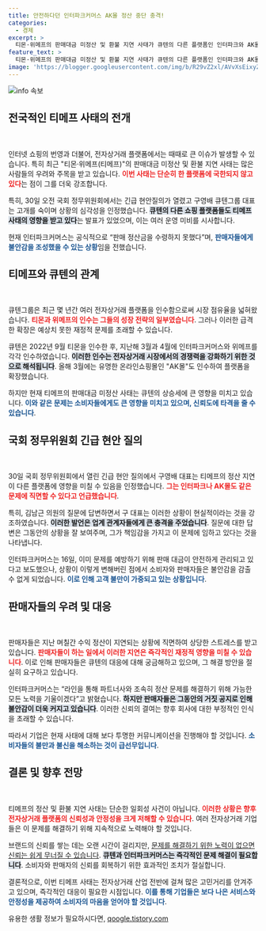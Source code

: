 ```yaml
---
title: 안전하다던 인터파크커머스 AK몰 정산 중단 충격!
categories:
  - 경제
excerpt: >
  티몬·위메프의 판매대금 미정산 및 환불 지연 사태가 큐텐의 다른 플랫폼인 인터파크와 AK몰로까지 확산되고 있다. 구영배 큐텐 대표는 정산 중단 가능성을 언급하며, 관련 업체들은 판매자들의 우려를 감싸기 위해 노력하고 있다고 밝혀 긴장감이 높아지고 있다.
feature_text: >
  티몬·위메프의 판매대금 미정산 및 환불 지연 사태가 큐텐의 다른 플랫폼인 인터파크와 AK몰로까지 확산되고 있다. 구영배 큐텐 대표는 정산 중단 가능성을 언급하며, 관련 업체들은 판매자들의 우려를 감싸기 위해 노력하고 있다고 밝혀 긴장감이 높아지고 있다.
image: 'https://blogger.googleusercontent.com/img/b/R29vZ2xl/AVvXsEixyZcFfHzMRdzZMjFBmAUKJYCLCGyLL1o632UiGVXcaFdKo_bkvkuCioo0uUKlGfBVcT3P84aROyZIXSBEx3Aw5nCQ3pTgDom1WDC4m8eifvWiAmWEEVb4x6G_l8C0QH225ldMjyaFvpxGEBGNO37VmDTDMHGhJPq73UglMfDca1-0aw/s1600/blogspot.png'
---
```


<p><img src="https://blogger.googleusercontent.com/img/b/R29vZ2xl/AVvXsEixyZcFfHzMRdzZMjFBmAUKJYCLCGyLL1o632UiGVXcaFdKo_bkvkuCioo0uUKlGfBVcT3P84aROyZIXSBEx3Aw5nCQ3pTgDom1WDC4m8eifvWiAmWEEVb4x6G_l8C0QH225ldMjyaFvpxGEBGNO37VmDTDMHGhJPq73UglMfDca1-0aw/s1600/blogspot.png" alt="info 속보" /></p>

<h2 data-ke-size="size26">전국적인 티메프 사태의 전개</h2>

<p data-ke-size="size16">&nbsp;</p>

<p>인터넷 쇼핑의 번영과 더불어, 전자상거래 플랫폼에서는 때때로 큰 이슈가 발생할 수 있습니다. 특히 최근 "티몬·위메프(티메프)"의 판매대금 미정산 및 환불 지연 사태는 많은 사람들의 우려와 주목을 받고 있습니다. <b><span style="color: #ee2323;">이번 사태는 단순히 한 플랫폼에 국한되지 않고 있다</span></b>는 점이 그를 더욱 강조합니다. </p>

<p>특히, 30일 오전 국회 정무위원회에서는 긴급 현안질의가 열렸고 구영배 큐텐그룹 대표는 고개를 숙이며 상황의 심각성을 인정했습니다. <b><span style="background-color: #21538527;">큐텐의 다른 쇼핑 플랫폼들도 티메프 사태의 영향을 받고 있다</span></b>는 발표가 있었으며, 이는 여러 운영 미비를 시사합니다. </p>

<p>현재 인터파크커머스는 공식적으로 “판매 정산금을 수령하지 못했다”며, <b><span style="color: #1a5490;">판매자들에게 불안감을 조성했을 수 있는 상황</span></b>임을 전했습니다. </p>

<!-- 
목차는 전달한 지침에 따라 작성하였으며, 이를 통해 독자들이 이해할 수 있는 콘텐츠 구성을 목표로 하였습니다. 
-->

<h2 data-ke-size="size26">티메프와 큐텐의 관계</h2>

<p data-ke-size="size16">&nbsp;</p>

<p>큐텐그룹은 최근 몇 년간 여러 전자상거래 플랫폼을 인수함으로써 시장 점유율을 넓혀왔습니다. <b><span style="color: #ee2323;">티몬과 위메프의 인수는 그들의 성장 전략의 일부였습니다</span></b>. 그러나 이러한 급격한 확장은 예상치 못한 재정적 문제를 초래할 수 있습니다.</p>

<p>큐텐은 2022년 9월 티몬을 인수한 후, 지난해 3월과 4월에 인터파크커머스와 위메프를 각각 인수하였습니다. <b><span style="background-color: #21538527;">이러한 인수는 전자상거래 시장에서의 경쟁력을 강화하기 위한 것으로 해석됩니다</span></b>. 올해 3월에는 유명한 온라인쇼핑몰인 "AK몰"도 인수하여 플랫폼을 확장했습니다.</p>

<p>하지만 현재 티메프의 판매대금 미정산 사태는 큐텐의 상승세에 큰 영향을 미치고 있습니다. <b><span style="color: #1a5490;">이와 같은 문제는 소비자들에게도 큰 영향을 미치고 있으며, 신뢰도에 타격을 줄 수 있습니다</span></b>.</p>

<h2 data-ke-size="size26">국회 정무위원회 긴급 현안 질의</h2>

<p data-ke-size="size16">&nbsp;</p>

<p>30일 국회 정무위원회에서 열린 긴급 현안 질의에서 구영배 대표는 티메프의 정산 지연이 다른 플랫폼에 영향을 미칠 수 있음을 인정했습니다. <b><span style="color: #ee2323;">그는 인터파크나 AK몰도 같은 문제에 직면할 수 있다고 언급했습니다</span></b>.</p>

<p>특히, 김남근 의원의 질문에 답변하면서 구 대표는 이러한 상황이 현실적이라는 것을 강조하였습니다. <b><span style="background-color: #21538527;">이러한 발언은 업계 관계자들에게 큰 충격을 주었습니다</span></b>. 질문에 대한 답변은 그동안의 상황을 잘 보여주며, 그가 책임감을 가지고 이 문제에 임하고 있다는 것을 나타냅니다.</p>

<p>인터파크커머스는 16일, 이미 문제를 예방하기 위해 판매 대금이 안전하게 관리되고 있다고 보도했으나, 상황이 이렇게 변해버린 점에서 소비자와 판매자들은 불안감을 감출 수 없게 되었습니다. <b><span style="color: #1a5490;">이로 인해 고객 불만이 가중되고 있는 상황입니다</span></b>.</p>

<h2 data-ke-size="size26">판매자들의 우려 및 대응</h2>

<p data-ke-size="size16">&nbsp;</p>

<p>판매자들은 지난 며칠간 수익 정산이 지연되는 상황에 직면하여 상당한 스트레스를 받고 있습니다. <b><span style="color: #ee2323;">판매자들이 하는 일에서 이러한 지연은 즉각적인 재정적 영향을 미칠 수 있습니다</span></b>. 이로 인해 판매자들은 큐텐의 대응에 대해 궁금해하고 있으며, 그 해결 방안을 절실히 요구하고 있습니다.</p>

<p>인터파크커머스는 “라인을 통해 파트너사와 조속히 정산 문제를 해결하기 위해 가능한 모든 노력을 기울이겠다”고 밝혔습니다. <b><span style="background-color: #21538527;">하지만 판매자들은 그동안의 거짓 공지로 인해 불안감이 더욱 커지고 있습니다</span></b>. 이러한 신뢰의 결여는 향후 회사에 대한 부정적인 인식을 초래할 수 있습니다.</p>

<p>따라서 기업은 현재 사태에 대해 보다 투명한 커뮤니케이션을 진행해야 할 것입니다. <b><span style="color: #1a5490;">소비자들의 불만과 불신을 해소하는 것이 급선무입니다</span></b>.</p>

<h2 data-ke-size="size26">결론 및 향후 전망</h2>

<p data-ke-size="size16">&nbsp;</p>

<p>티메프의 정산 및 환불 지연 사태는 단순한 일회성 사건이 아닙니다. <b><span style="color: #ee2323;">이러한 상황은 향후 전자상거래 플랫폼의 신뢰성과 안정성을 크게 저해할 수 있습니다</span></b>. 여러 전자상거래 기업들은 이 문제를 해결하기 위해 지속적으로 노력해야 할 것입니다. </p>

<p>브랜드의 신뢰를 쌓는 데는 오랜 시간이 걸리지만, <a href="https://www.example.com">문제를 해결하기 위한 노력이 없으면 신뢰는 쉽게 무너질 수 있습니다</a>. <b><span style="background-color: #21538527;">큐텐과 인터파크커머스는 즉각적인 문제 해결이 필요합니다</span></b>. 소비자와 판매자의 신뢰를 회복하기 위한 효과적인 조치가 절실합니다.</p>

<p>결론적으로, 이번 티메프 사태는 전자상거래 산업 전반에 걸쳐 많은 고민거리를 안겨주고 있으며, 즉각적인 대응이 필요한 시점입니다. <b><span style="color: #1a5490;">이를 통해 기업들은 보다 나은 서비스와 안정성을 제공하여 소비자의 마음을 얻어야 할 것입니다</span></b>. </p>

<p data-ke-size="size16"></p>
유용한 생활 정보가 필요하시다면, <a href="https://qoogle.tistory.com" rel="dofollow">qoogle.tistory.com</a>


